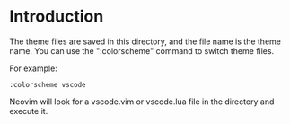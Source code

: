 # Introduction

The theme files are saved in this directory, and the file name is the theme name. You can use the ":colorscheme" command to switch theme files.

For example:

```vimscript
:colorscheme vscode
```

Neovim will look for a vscode.vim or vscode.lua file in the directory and execute it.
